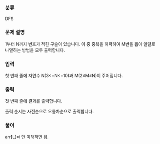 ### 분류

DFS

### 문제 설명

<p>
1부터 N까지 번호가 적힌 구슬이 있습니다. 이 중 중복을 허락하여 M번을 뽑아 일렬로 나열하는 방법을 모두 출력합니다.
</p>


### 입력

 <p>첫 번째 줄에 자연수 N(3<=N<=10)과 M(2≤M≤N)이 주어집니다.</p>

### 출력

 <p>첫 번째 줄에 결과를 출력합니다.

출력 순서는 사전순으로 오름차순으로 출력합니다.</p>

### 풀이 

<p>
arr[L]=i 만 이해하면 됨.
</p>

